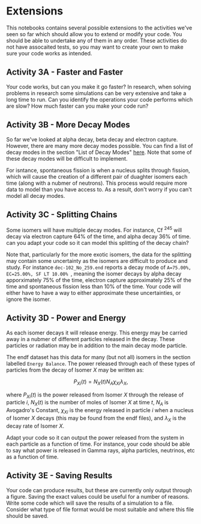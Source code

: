 # Extensions

This notebooks contains several possible extensions to the activities we've seen so far which should allow you to extend or modify your code. You should be able to undertake any of them in any order. These activities do not have assocaited tests, so you may want to create your own to make sure your code works as intended.

## Activity 3A - Faster and Faster

Your code works, but can you make it go faster? In research, when solving problems in research some simulations can be very extensive and take a long time to run. Can you identify the operations your code performs which are slow? How much faster can you make your code run?

## Activity 3B - More Decay Modes

So far we've looked at alpha decay, beta decay and electron capture. However, there are many more decay modes possible. You can find a list of decay modes in the section "List of Decay Modes" [here](https://en.wikipedia.org/wiki/Radioactive_decay). Note that some of these decay modes will be difficult to implement. 

For isntance, spontaneous fission is when a nucleus splits through fission, which will cause the creation of a different pair of duaghter isomers each time (along with a nubmer of neutrons). This process would require more data to model than you have access to. As a result, don't worry if you can't model all decay modes.

## Activity 3C - Splitting Chains

Some isomers will have multiple decay modes. For instance, Cf $^{245}$ will decay via electron capture 64% of the time, and alpha decay 36% of time. can you adapt your code so it can model this splitting of the decay chain?

Note that, particularly for the more exotic isomers, the data for the splitting may contain some uncertainty as the isomers are difficult to  produce and study. For instance ```dec-102_No_259.end``` reports a decay mode of ```A=75.00%, EC=25.00%, SF LT 10.00% ```, meaning the isomer decays by alpha decay apporximately 75% of the time, electron capture approximately 25% of the time and spontaneous fission less than 10% of the time. Your code will either have to have a way to either approximate these uncertainties, or ignore the isomer.

## Activity 3D - Power and Energy

As each isomer decays it will release energy. This energy may be carried away in a nubmer of different particles released in the decay. These particles or radiation may be in addition to the main decay mode particle.

The endf dataset has this data for many (but not all) isomers in the section labelled ```Energy Balance```. The power released through each of these types of particles from the decay of Isomer $X$ may be written as:

$$
P_{Xi}(t) = N_{X}(t)N_{A}\chi_{Xi}\lambda_{X},
$$

where $P_{Xi}(t)$ is the power released from Isomer $X$ through the release of particle $i$, $N_{X}(t)$ is the number of moles of Isomer $X$ at time $t$, $N_{A}$ is Avogadro's Constant, $\chi_{Xi}$ is the energy released in particle $i$ when a nucleus of Isomer $X$ decays (this may be found from the endf files), and $\lambda_{X}$ is the decay rate of Isomer $X$.

Adapt your code so it can output the power released from the system in each particle as a function of time. For instance, your code should be able to say what power is released in Gamma rays, alpha particles, neutrinos, etc as a function of time.

## Activity 3E - Saving Results

Your code can produce results, but these are currently only output through a figure. Saving the exact values could be useful for a number of reasons. Write some code which will save the results of a simulation to a file. Consider what type of file format would be most suitable and where this file should be saved.
